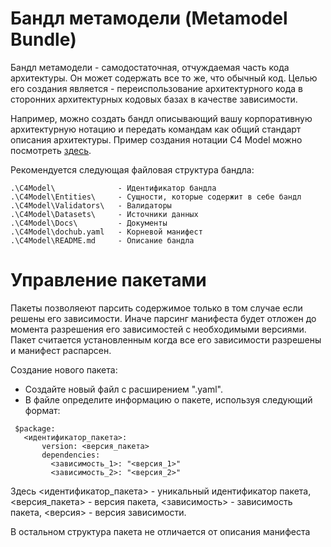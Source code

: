 # Бандл метамодели (Metamodel Bundle)

Бандл метамодели - самодостаточная, отчуждаемая часть кода архитектуры. Он может содержать все то же, что обычный код.
Целью его создания является - переиспользование архитектурного кода в сторонних архитектурных кодовых базах
в качестве зависимости.

Например, можно создать бандл описывающий вашу корпоративную архитектурную нотацию и передать командам как 
общий стандарт описания архитектуры. Пример создания нотации C4 Model можно посмотреть 
[здесь](https://github.com/rpiontik/DocHubExamples/tree/main/src/C4Model).

Рекомендуется следующая файловая структура бандла:
```
.\C4Model\              - Идентификатор бандла
.\C4Model\Entities\     - Сущности, которые содержит в себе бандл
.\C4Model\Validators\   - Валидаторы
.\C4Model\Datasets\     - Источники данных
.\C4Model\Docs\         - Документы
.\C4Model\dochub.yaml   - Корневой манифест
.\C4Model\README.md     - Описание бандла
```

# Управление пакетами

Пакеты позволяеют парсить содержимое только в том случае если решены его зависимости.
Иначе парсинг манифеста будет отложен до момента разрешения его зависимостей с необходимыми версиями.
Пакет считается установленным когда все его зависимости разрешены и манифест распарсен.

Создание нового пакета:
- Создайте новый файл с расширением ".yaml".
- В файле определите информацию о пакете, используя следующий формат:

```
 $package:
   <идентификатор_пакета>:
       version: <версия_пакета>
       dependencies:
         <зависимость_1>: "<версия_1>"
         <зависимость_2>: "<версия_2>"
```     
Здесь <идентификатор_пакета> - уникальный идентификатор пакета, <версия_пакета> - версия пакета, <зависимость> - зависимость пакета, <версия> - версия зависимости.

В остальном структура пакета не отличается от описания манифеста


